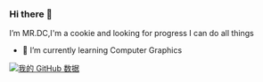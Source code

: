 ### Hi there 👋
I’m MR.DC,I'm a cookie and looking for progress
I can do all things

- 🌱 I’m currently learning Computer Graphics


[![我的 GitHub 数据](https://github-readme-stats.vercel.app/api?username=Mr-CD1)]()
